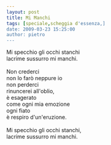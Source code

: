 ```yaml
---
layout: post
title: Mi Manchi
tags: [speciale,scheggia d'essenza,]
date: 2009-03-23 15:25:00
author: pietro
---
```

Mi specchio gli occhi stanchi<br/>lacrime sussurro mi manchi.<br/><br/>Non crederci<br/>non lo farò neppure io<br/>non perderci<br/>rinuncerei all'oblio,<br/>è esagerato<br/>come ogni mia emozione<br/>ogni fiato<br/>è respiro d'un'eruzione.<br/><br/>Mi specchio gli occhi stanchi,<br/>lacrime sussurro mi manchi.
